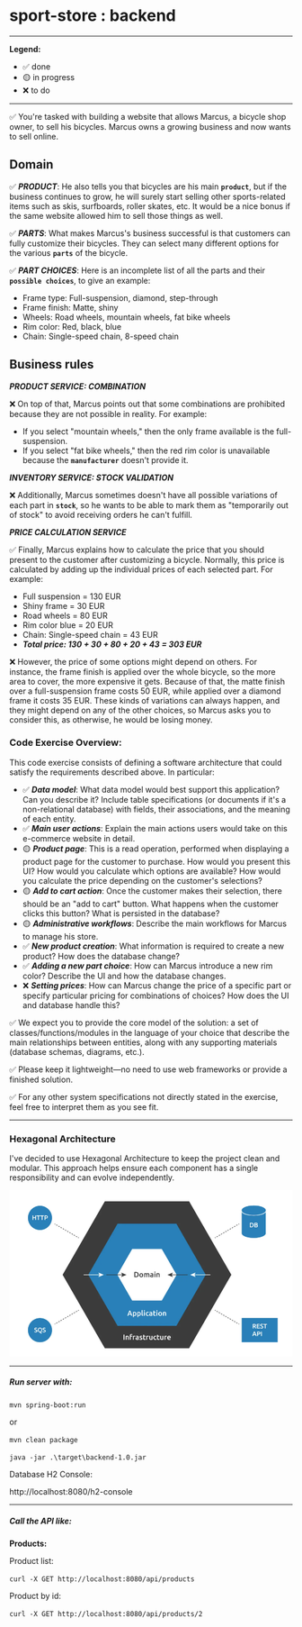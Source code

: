 # sport-store : backend

---
**Legend:**

- ✅ done
- 🟡 in progress
- ❌ to do

---
✅ You're tasked with building a website that allows Marcus, a bicycle shop owner, to sell his bicycles. Marcus owns a
growing business and now wants to sell online.

## Domain

✅ **_PRODUCT_**: He also tells you that bicycles are his main **`product`**, but if the business continues to grow, he
will surely start selling other sports-related items such as skis, surfboards, roller skates, etc. It would be a nice
bonus if the same website allowed him to sell those things as well.

✅ **_PARTS_**: What makes Marcus's business successful is that customers can fully customize their bicycles. They can
select many different options for the various **`parts`** of the bicycle.

✅ **_PART CHOICES_**: Here is an incomplete list of all the parts and their **`possible choices`**, to give an example:

* Frame type: Full-suspension, diamond, step-through
* Frame finish: Matte, shiny
* Wheels: Road wheels, mountain wheels, fat bike wheels
* Rim color: Red, black, blue
* Chain: Single-speed chain, 8-speed chain

## Business rules

**_PRODUCT SERVICE: COMBINATION_**

❌ On top of that, Marcus points out that some combinations are prohibited because they are not possible in reality. For
example:

* If you select "mountain wheels," then the only frame available is the full-suspension.
* If you select "fat bike wheels," then the red rim color is unavailable because the **`manufacturer`** doesn't provide
  it.

**_INVENTORY SERVICE: STOCK VALIDATION_**

❌ Additionally, Marcus sometimes doesn't have all possible variations of each part in **`stock`**, so he wants to be
able to mark them as "temporarily out of stock" to avoid receiving orders he can't fulfill.

**_PRICE CALCULATION SERVICE_**

✅ Finally, Marcus explains how to calculate the price that you should present to the customer after customizing a
bicycle. Normally, this price is calculated by adding up the individual prices of each selected part. For example:

* Full suspension = 130 EUR
* Shiny frame = 30 EUR
* Road wheels = 80 EUR
* Rim color blue = 20 EUR
* Chain: Single-speed chain = 43 EUR
* **_Total price: 130 + 30 + 80 + 20 + 43 = 303 EUR_**

❌ However, the price of some options might depend on others. For instance, the frame finish is applied over the whole
bicycle, so the more area to cover, the more expensive it gets. Because of that, the matte finish over a full-suspension
frame costs 50 EUR, while applied over a diamond frame it costs 35 EUR. These kinds of variations can always happen, and
they might depend on any of the other choices, so Marcus asks you to consider this, as otherwise, he would be losing
money.

### Code Exercise Overview:

This code exercise consists of defining a software architecture that could satisfy the requirements described above. In
particular:

* ✅ **_Data model_**: What data model would best support this application? Can you describe it? Include table
  specifications (or documents if it's a non-relational database) with fields, their associations, and the meaning of
  each entity.
* ✅ **_Main user actions_**: Explain the main actions users would take on this e-commerce website in detail.
* 🟡 **_Product page_**: This is a read operation, performed when displaying a product page for the customer to purchase.
  How would you present this UI? How would you calculate which options are available? How would you calculate the price
  depending on the customer's selections?
* 🟡 **_Add to cart action_**: Once the customer makes their selection, there should be an "add to cart" button. What
  happens when the customer clicks this button? What is persisted in the database?
* 🟡 **_Administrative workflows_**: Describe the main workflows for Marcus to manage his store.
* ✅ **_New product creation_**: What information is required to create a new product? How does the database change?
* ✅ **_Adding a new part choice_**: How can Marcus introduce a new rim color? Describe the UI and how the database
  changes.
* ❌ **_Setting prices_**: How can Marcus change the price of a specific part or specify particular pricing for
  combinations of choices? How does the UI and database handle this?

✅ We expect you to provide the core model of the solution: a set of classes/functions/modules in the language of your
choice that describe the main relationships between entities, along with any supporting materials (database schemas,
diagrams, etc.).

✅ Please keep it lightweight—no need to use web frameworks or provide a finished solution.

✅ For any other system specifications not directly stated in the exercise, feel free to interpret them as you see fit.

---

### Hexagonal Architecture

I've decided to use Hexagonal Architecture to keep the project clean and modular. This approach helps ensure each
component has a single responsibility and can evolve independently.

![Hexagonal Architecture](assets/hexarch.png)

---

##### Run server with:

`mvn spring-boot:run`

or

`mvn clean package`

`java -jar .\target\backend-1.0.jar`

Database H2 Console:

http://localhost:8080/h2-console

---

##### Call the API like:

**Products:**

Product list:

`curl -X GET http://localhost:8080/api/products`

Product by id:

`curl -X GET http://localhost:8080/api/products/2`